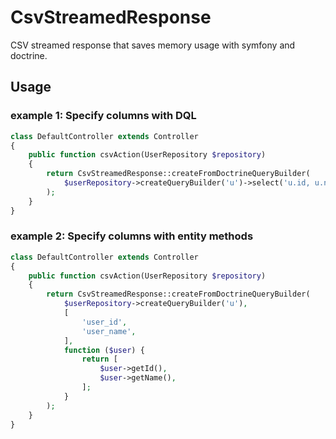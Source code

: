 # CsvStreamedResponse

CSV streamed response that saves memory usage with symfony and doctrine.

## Usage

### example 1: Specify columns with DQL

```php
class DefaultController extends Controller
{
	public function csvAction(UserRepository $repository)
    {
        return CsvStreamedResponse::createFromDoctrineQueryBuilder(
            $userRepository->createQueryBuilder('u')->select('u.id, u.name')
        );
    }
}
```

### example 2: Specify columns with entity methods

```php
class DefaultController extends Controller
{
	public function csvAction(UserRepository $repository)
    {
        return CsvStreamedResponse::createFromDoctrineQueryBuilder(
            $userRepository->createQueryBuilder('u'),
            [
                'user_id',
                'user_name',
            ],
            function ($user) {
                return [
                    $user->getId(),
                    $user->getName(),
                ];
            }
        );
    }
}
```
